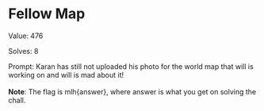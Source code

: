 
Fellow Map
==========


Value: 476

Solves: 8

Prompt: Karan has still not uploaded his photo for the world map that will is working on and will is mad about it!
</br></br> **Note**: The flag is mlh{answer}, where answer is what you get on solving the chall.    
